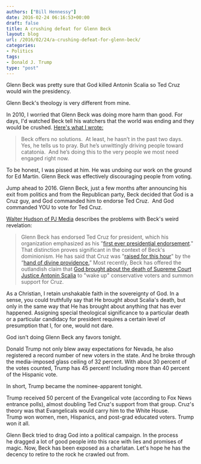 ```yaml
---
authors: ["Bill Hennessy"]
date: 2016-02-24 06:16:53+00:00
draft: false
title: A crushing defeat for Glenn Beck
layout: blog
url: /2016/02/24/a-crushing-defeat-for-glenn-beck/
categories:
- Politics
tags:
- Donald J. Trump
type: "post"
---
```


Glenn Beck was pretty sure that God killed Antonin Scalia so Ted Cruz would win the presidency.

Glenn Beck's theology is very different from mine.

In 2010, I worried that Glenn Beck was doing more harm than good. For days, I'd watched Beck tell his watchers that the world was ending and they would be crushed. [Here's what I wrote:](https://hennessysview.com/2010/09/21/is-glenn-beck-helping/)



> Beck offers no solutions.  At least, he hasn’t in the past two days.  Yes, he tells us to pray. But he’s unwittingly driving people toward catatonia.  And he’s doing this to the very people we most need engaged right now.



To be honest, I was pissed at him. He was undoing our work on the ground for Ed Martin. Glenn Beck was effectively discouraging people from voting.

Jump ahead to 2016. Glenn Beck, just a few months after announcing his exit from politics and from the Republican party, Beck decided that God is a Cruz guy, and God commanded him to endorse Ted Cruz.  And God commanded YOU to vote for Ted Cruz.

[Walter Hudson of PJ Media](https://pjmedia.com/faith/2016/02/18/note-to-glenn-beck-god-has-not-endorsed-ted-cruz/?singlepage=true) describes the problems with Beck's weird revelation:



> Glenn Beck has endorsed Ted Cruz for president, which his organization emphasized as his "[first ever presidential endorsement](https://www.glennbeck.com/2016/01/23/glenn-beck-makes-first-ever-presidential-endorsement-for-ted-cruz/)." That distinction proves significant in the context of Beck's dominionism. He has said that Cruz was "[raised for this hour](https://thedailybanter.com/2016/02/glenn-beck-tells-voters-ted-cruz-will-get-america-through-the-rapture/)" by the “[hand of divine providence.](https://www.mediaite.com/online/glenn-beck-sees-hand-of-divine-providence-in-ted-cruzs-birth/)” Most recently, Beck has offered the outlandish claim that [God brought about the death of Supreme Court Justice Antonin Scalia](https://dailycaller.com/2016/02/17/glenn-beck-god-brought-about-scalias-death-so-america-would-vote-for-ted-cruz/) to "wake up" conservative voters and summon support for Cruz.

As a Christian, I retain unshakable faith in the sovereignty of God. In a sense, you could truthfully say that He brought about Scalia's death, but only in the same way that He has brought about anything that has ever happened. Assigning special theological significance to a particular death or a particular candidacy for president requires a certain level of presumption that I, for one, would not dare.



God isn't doing Glenn Beck any favors tonight.

Donald Trump not only blew away expectations for Nevada, he also registered a record number of new voters in the state. And he broke through the media-imposed glass ceiling of 32 percent. With about 30 percent of the votes counted, Trump has 45 percent! Including more than 40 percent of the Hispanic vote.

In short, Trump became the nominee-apparent tonight.

Trump received 50 percent of the Evangelical vote (according to Fox News entrance polls), almost doubling Ted Cruz's support from that group. Cruz's theory was that Evangelicals would carry him to the White House. Trump won women, men, Hispanics, and post-grad educated voters. Trump won it all.

Glenn Beck tried to drag God into a political campaign. In the process he dragged a lot of good people into this race with lies and promises of magic. Now, Beck has been exposed as a charlatan. Let's hope he has the decency to retire to the rock he crawled out from.

